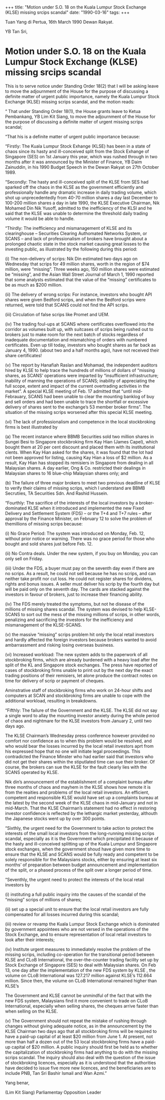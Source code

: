 +++ 
title: "Motion under S.O. 18 on the Kuala Lumpur Stock Exchange (KLSE) missing srcips scandal"
date: "1990-03-16"
tags:
+++

Tuan Yang di Pertua,							16th March 1990
Dewan Rakyat.

YB Tan Sri,

# Motion under S.O. 18 on the Kuala Lumpur Stock Exchange (KLSE) missing srcips scandal

This is to serve notice under Standing Order 18(2) that I will be asking leave to move the adjournment of the House for the purpose of discussing a definite matter of urgent public importance, namely the Kuala Lumpur Stock Exchange (KLSE) missing scrips scandal, and the motion reads:</u>

“ That under Standing Order 18(1), the House grants leave to Ketua Pembankang, YB Lim Kit Siang, to move the adjournment of the House for the purpose of discussing a definite matter of urgent missing scrips scandal;

“That his is a definite matter of urgent public importance because:

“Firstly: The Kuala Lumpur Stock Exhange (KLSE) has been in a state of chaos since its hasty and ill-conceived split from the Stock Exhange of Singapore (SES) on 1st January this year, which was rushed through in two months after it was announced by the Minister of Finance, YB Daim Zainuddin, in his 1990 Budget Speech in the Dewan Rakyat on 27th October 1989.

“Secondly: The hasty and ill-conceived split of the KLSE from SES had sparked off the chaos in the KLSE as the government efficiently and professionally handle any dramatic increase in daily trading volume, which shot up unprecedentedly from 40-70 million shares a day last December to 100-200 million shares a day in late 1990, the KLSE Executive Chairman, Nik Mohamed Din Nik Yusoff, admitted to the inefficiency of the KLSI and he said that the KLSE was unable to determine the threshold daily trading volume it would be able to handle.

“Thirdly: The inefficiency and mismanagement of KLSE and its clearinghouse – Securities Clearing Authomated Networks System, or SCANS – and lack of professionalism of brokers have brought about a prolonged chaotic state in the stock market causing great losses to the investing public, as illustrated by the following during this period:

(i) The non-delivery of scrips: Nik Din estimated two days ago on Wednesday that scrips for 49 million shares, worth in the region of $74 million, were “missing”. Three weeks ago, 150 million shares were estimated be “missing”, and the Asian Wall Street Journal of March 1, 1990 reported that some analysts estimated that the value of the “missing” certificates to be as much as $200 million.

(ii) The delivery of wrong scrips: For instance, investors who bought API shares were given Bedford scrips, and when the Bedford scrips were returned, were told that SCANS could not find the API scrips.

(iii) Circulation of false scrips like Promet and UEM.

(iv) The trading foul-ups at SCANS where certificates overflowed into the corridor as volumes built up, with suitcases of scrips being rushed out to brokers just to make room for the next batch of stocks regardless of inadequate documentation and mismatching of orders with numbered certificates. Even up till today, investors who bought shares as far back as January 4, 1990. (about two and a half months ago), have not received their share certificates!

(v) The report by Hanafiah Raslan and Mohamad, the independent auditors hired by KLSE to help trace the hundreds of millions of dollars of “missing shares, as SCANS’ operations were imparted by “insufficient infrastructure; inability of manning the operations of SCANS; inability of appreciating the full scope, extent and impact of the current overtrading activities in the market”. A special KLSE meeting of Feb. 17 admitted that “until mid-Febrauary, SCANS had been unable to clear the mounting banklog of buy and sell orders and had been unable to trace the shortfall or excessive delivery of shares sent to the exchange’s 53 member broker firms”. The situation of the missing scrips worsened after this special KLSE meeting.

(vi) The lack of professionalism and competence in the local stockbroking firms is best illustrated by 

(a)  The recent instance where BBMB Securities sold two million shares in Sungei Besi to Singapore stockbroking firm Kay Hian (James Capel), which bought them at 20 per cent discount and placed them with its institutional clents. When Kay Hian asked for the shares, it was found that the lot had not been approved for listing, causing Kay Hian a loss of $2 million. As a result, Kay Hian has stopped its remisiers in Singapore from dealing in all Malaysian shares. A day earlier, Ong & Co. restricted their dealings in Malaysian shares to 16 blue-chip Malaysian shares only; and

(b) The failure of three major brokers to meet two previous deadline of KLSE to verify their claims of missing scrips, which I understand are BBMB Secrutiies, TA Securities Sdn. And Rashid Hussein.

“Fourthly: The sacrifice of the interests of the local investors by a broker-dominated KLSE when it introduced and implemented the new Fixed Delivery and Settlement System (FDS) – or the T+4 and T+7 rules – after approval by the Finance Minister, on February 12 to solve the problem of themillions of missing scrips because:

(i) No Grace Period: The system was introduced on Monday, Feb. 12, without prior notice or warning. There was no grace period for those who bought and sold shares just before Feb. 12.

(ii) No Contra deals. Under the new system, if you buy on Monday, you can only sell on Friday.

(iii) Under the FDS, a buyer must pay on the seventh day even if there are no scrips. As a result, he could not sell because he has no scrips, and can neither take profit nor cut loss. He could not register shares for dividens, rights and bonus issues. A seller must deliver his scrip by the fourth day but will be paid only on the seventh day. The cards are stacked against the investors in favour of brokers, just to increase their financing ability.

(iv) The FDS merely treated the symptoms, but not he disease of the millions of missing shares scandal. The system was devised to help KLSE-SCANS to sort out the mess of the missing millions of scrips, in other words, penalizing and sacrificing the investors for the inefficiency and mismanagement of the KLSE-SCANS.

(v) the massive “missing” scrips problem hit only the local retail investors and hardly affected the foreign investors because brokers wanted to avoid ambarrassment and risking losing overseas business.

(vi) Increased workload: The new system adds to the paperwork of all stockbroking firms, which are already burdened with a heavy load after the split of the KL and Singapore stock exchanges. The press have reported of cases of stockbroking firms unable to print out by the next day the exact trading positions of their remisiers, let alone produce the contract notes on time for delivery of scrip or payment of cheques.

Aminstrative staff of stockbroking firms who work on 24-hour shifts and computers at SCAN and stockbroking firms are unable to cope with the additional workload, resulting in breakdowns.

“Fifthly: The failure of the Government and the KLSE. The KLSE did not say a single word to allay the mounting investor anxiety during the whole period of chaos and nightmare for the KLSE investors from January 2, until two days ago.

The KLSE Chairman’s Wednesday press conference however provided no comfort nor confidence as to when this problem would be resolved, and who would bear the losses incurred by the local retail investors aprt from his expressed hope that no one will initiate legal proceedings. This contradicted the Finance Minster who had earlier said that investors who did not get their shares within the stiputlated time can sue their broker. Of course, the brokers can sue the KLSE for the fault clearly lies with the SCANS operated by KLSE.

Nik din’s announcement of the establishment of a complaint bureau after three months of chaos and mayhem in the KLSE shows how remote it is from the reaities and problems of the local retail investors. An efficient, competent and responsible KLSE would have set up a complaints bureau at the latest by the second week of the KLSE chaos in mid-January and not in mid-March.
That the KLSE Chairman’s statement had no effect in restoring investor confidence is reflected by the lethargic market yesterday, althouth the Japanese stocks went up by over 300 points.

“Sixthly, the urgent need for the Government to take action to protect the interests of the  small local investors from the long-running missing scrips scandal, especially as it is the Government which precipitated it because of the hasty and ill-conceived splitting up of the Kuala Lumpur and Singapore stock exchanges, when the government shoud have given more time to ensure that the KLSE and SCANS would be fully ready and competent to be solely responsible for the Malaysians stocks, either by ensuring at least six months’ of preparation between budget announcement and implementation of the split, or a phased process of the split over a longer period of time.

“Seventhly, the urgent need to protect the interests of the local retail investors by 

(i) instituting a full public inquiry into the causes of the scandal of the “missing” scrips of millions of shares;

(ii) set up a special unit to ensure that the local retail investors are fully compensated for all losses incurred during this scandal;

(iii) review or revamp the Kuala Lumpur Stock Exchange which is dominated by government appointees who are not versed in the operations of the Stock Exchange, and to ensure representation of local retail investors to look after their interests;

(iv) Institute urgent measures to immediately resolve the problem of the missing scrips, including co-operation for the transitional period between KLSE and CLoB International, the over-the-counter trading facility set up by Stock Exchange of Singapore (SES) to deal with Malaysian shares. On Feb 13, one day after the implementation of the new FDS system by KLSE , the volume on CLoB International was 127.217 million against KLSE’s 112.664 million. Since then, the volume on CLoB International remained higher than KLSE’s

The Government and KLSE cannot be unmindful of the fact that with the new FDS system, Malaysians find it more convenient to trade on CLoB International, especially when selling shares, the cheques arrive faster than when selling on the KLSE.

(v) The Government should not repeat the mistake of rushing through changes without giving adequate notice, as in the announcement by the KLSE Chairman two days ago that all stockbroking firms will be required to have a paid-up capital of at least $20 million from June 1. At present, not more than half a dozen out of the 53 local stockbroking firms have a paid-up capital of $20 million. A public inquiry should first be held as to whether the capitalization of stockbroking firms had anything to do with the missing scrips scandal. The inquiry should also deal with the question of the issue of stockbroking licences, especially as it is understood that the authorities have decided to issue five more new licences, and the beneficiaries are to include PNB, Tan Sri Bashir Ismail and Wan Azmi.”

Yang benar,



(Lim Kit Siang)
Parliamentay Opposition Leader
 
